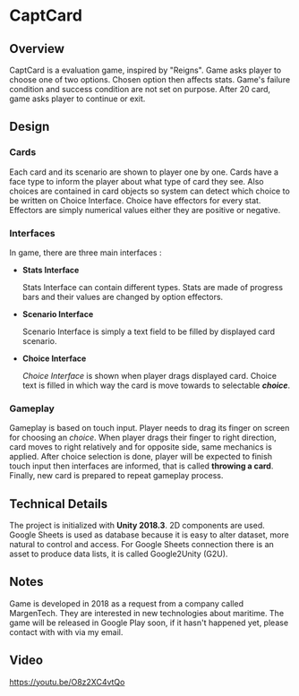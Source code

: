 # CaptCard

## Overview

CaptCard is a evaluation game, inspired by "Reigns".  Game asks player to choose one of two options. Chosen option then affects stats. Game's failure condition and success condition are not set on purpose. After 20 card, game asks player to continue or exit.

## Design

### Cards

Each card and its scenario are shown to player one by one. Cards have a face type to inform the player about what type of card they see. Also choices are contained in card objects so system can detect which choice to be written on Choice Interface. Choice have effectors for every stat. Effectors are simply numerical values either they are positive or negative.

### Interfaces

In game, there are three main interfaces :

- **Stats Interface**

  Stats Interface can contain different types. Stats are made of progress bars and their values are changed by option effectors.

- **Scenario Interface**

  Scenario Interface is simply a text field to be filled by displayed card scenario.

- **Choice Interface**

  *Choice Interface* is shown when player drags displayed card. Choice text is filled in which way the card is move towards to selectable ***choice***.

### Gameplay

Gameplay is based on touch input. Player needs to drag its finger on screen for choosing an *choice*. When player drags their finger to right direction, card moves to right relatively and for opposite side, same mechanics is applied. After choice selection is done, player will be expected to finish touch input then interfaces are informed, that is called **throwing a card**. Finally, new card is prepared to repeat gameplay process.

## Technical Details

The project is initialized with **Unity 2018.3**. 2D components are used. Google Sheets is used as database because it is easy to alter dataset, more natural to control and access. For Google Sheets connection there is an asset to produce data lists, it is called Google2Unity (G2U).

## Notes

Game is developed in 2018 as a request from a company called MargenTech. They are interested in new technologies about maritime. The game will be released in Google Play soon, if it hasn't happened yet, please contact with with via my email.

## Video

https://youtu.be/O8z2XC4vtQo
